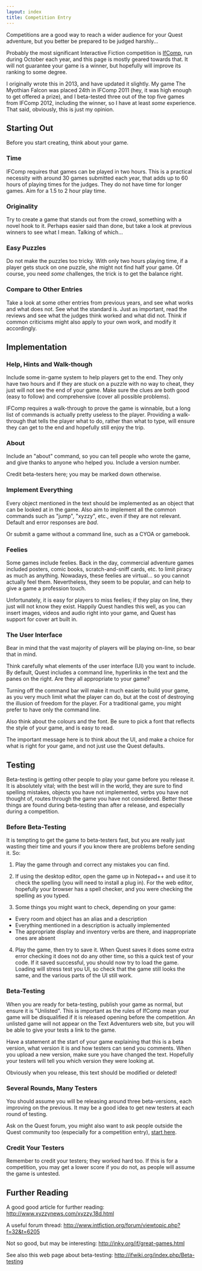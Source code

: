 ```yaml
---
layout: index
title: Competition Entry
---
```


Competitions are a good way to reach a wider audience for your Quest adventure, but you better be prepared to be judged harshly...

Probably the most significant Interactive Fiction competition is [IfComp](http://www.ifcomp.org/), run during October each year, and this page is mostly geared towards that. It will not guarantee your game is a winner, but hopefully will improve its ranking to some degree.

I originally wrote this in 2013, and have updated it slightly. My game The Myothian Falcon was placed 24th in IFComp 2011 (hey, it was high enough to get offered a prize), and I beta-tested three out of the top five games from IFComp 2012, including the winner, so I have at least *some* experience. That said, obviously, this is just my opinion.


Starting Out
------------

Before you start creating, think about your game.

### Time

IFComp requires that games can be played in two hours. This is a practical necessity with around 30 games submitted each year, that adds up to 60 hours of playing times for the judges. They do not have time for longer games. Aim for a 1.5 to 2 hour play time.

### Originality

Try to create a game that stands out from the crowd, something with a novel hook to it. Perhaps easier said than done, but take a look at previous winners to see what I mean. Talking of which...

### Easy Puzzles

Do not make the puzzles too tricky. With only two hours playing time, if a player gets stuck on one puzzle, she might not find half your game. Of course, you need *some* challenges, the trick is to get the balance right.

### Compare to Other Entries

Take a look at some other entries from previous years, and see what works and what does not. See what the standard is. Just as important, read the reviews and see what the judges think worked and what did not. Think if common criticisms might also apply to your own work, and modify it accordingly.

Implementation
--------------

### Help, Hints and Walk-though

Include some in-game system to help players get to the end. They only have two hours and if they are stuck on a puzzle with no way to cheat, they just will not see the end of your game. Make sure the clues are both good (easy to follow) and comprehensive (cover all possible problems).

IFComp requires a walk-through to prove the game is winnable, but a long list of commands is actually pretty useless to the player. Providing a walk-through that tells the player what to do, rather than what to type, will ensure they can get to the end and hopefully still enjoy the trip.

### About

Include an "about" command, so you can tell people who wrote the game, and give thanks to anyone who helped you. Include a version number.

Credit beta-testers here; you may be marked down otherwise.

### Implement Everything

Every object mentioned in the text should be implemented as an object that can be looked at in the game. Also aim to implement all the common commands such as "jump", "xyzzy", etc., even if they are not relevant. Default and error responses are *bad*.

Or submit a game without a command line, such as a CYOA or gamebook.

### Feelies

Some games include feelies. Back in the day, commercial adventure games included posters, comic books, scratch-and-sniff cards, etc. to limit piracy as much as anything. Nowadays, these feelies are virtual... so you cannot actually feel them. Nevertheless, they seem to be popular, and can help to give a game a profession touch.

Unfortunately, it is easy for players to miss feelies; if they play on line, they just will not know they exist. Happily Quest handles this well, as you can insert images, videos and audio right into your game, and Quest has support for cover art built in.

### The User Interface

Bear in mind that the vast majority of players will be playing on-line, so bear that in mind.

Think carefully what elements of the user interface (UI) you want to include. By default, Quest includes a command line, hyperlinks in the text and the panes on the right. Are they all appropriate to your game?

Turning off the command bar will make it much easier to build your game, as you very much limit what the player can do, but at the cost of destroying the illusion of freedom for the player. For a traditional game, you might prefer to have only the command line.

Also think about the colours and the font. Be sure to pick a font that reflects the style of your game, and is easy to read.

The important message here is to think about the UI, and make a choice for what is right for your game, and not just use the Quest defaults.


Testing
-------

Beta-testing is getting other people to play your game before you release it. It is absolutely vital; with the best will in the world, they are sure to find spelling mistakes, objects you have not implemented, verbs you have not thought of, routes through the game you have not considered. Better these things are found during beta-testing than after a release, and especially during a competition.

### Before Beta-Testing

It is tempting to get the game to beta-testers fast, but you are really just wasting their time and yours if you know there are problems before sending it. So:

1. Play the game through and correct any mistakes you can find.

2. If using the desktop editor, open the game up in Notepad++ and use it to check the spelling (you will need to install a plug in). For the web editor, hopefully your browser has a spell checker, and you were checking the spelling as you typed.

3. Some things you might want to check, depending on your game:

-   Every room and object has an alias and a description
-   Everything mentioned in a description is actually implemented
-   The appropriate display and inventory verbs are there, and inappropriate ones are absent

4. Play the game, then try to save it. When Quest saves it does some extra error checking it does not do any other time, so this a quick test of your code. If it saved successful, you should now try to load the game. Loading will stress test you UI, so check that the game still looks the same, and the various parts of the UI still work.


### Beta-Testing

When you are ready for beta-testing, publish your game as normal, but ensure it is "Unlisted". This is important as the rules of IfComp mean your game will be disqualified if it is released opening before the competition. An unlisted game will not appear on the Text Adventurers web site, but you will be able to give your tests a link to the game.

Have a statement at the start of your game explaining that this is a beta version, what version it is and how testers can send you comments. When you upload a new version, make sure you have changed the text. Hopefully your testers will tell you which version they were looking at.

Obviously when you release, this text should be modified or deleted!


### Several Rounds, Many Testers

You should assume you will be releasing around three beta-versions, each improving on the previous. It may be a good idea to get new testers at each round of testing.

Ask on the Quest forum, you might also want to ask people outside the Quest community too (especially for a competition entry), [start here](http://www.intfiction.org/forum/viewforum.php?f=19).

### Credit Your Testers

Remember to credit your testers; they worked hard too. If this is for a competition, you may get a lower score if you do not, as people will assume the game is untested.

Further Reading
---------------

A good good article for further reading: <http://www.xyzzynews.com/xyzzy.18d.html>

A useful forum thread: <http://www.intfiction.org/forum/viewtopic.php?f=32&t=6205>

Not so good, but may be interesting: <http://inky.org/if/great-games.html>

See also this web page about beta-testing: <http://ifwiki.org/index.php/Beta-testing>
